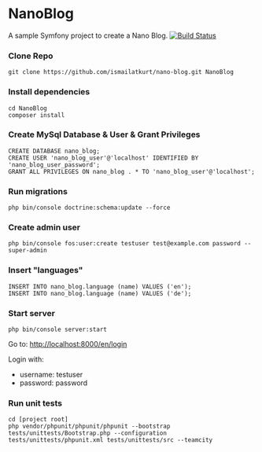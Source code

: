 NanoBlog
========

A sample Symfony project to create a Nano Blog. [![Build Status](https://travis-ci.org/ismailatkurt/test-nano-blog.svg?branch=master)](https://travis-ci.org/ismailatkurt/test-nano-blog)

### Clone Repo
```
git clone https://github.com/ismailatkurt/nano-blog.git NanoBlog
```

### Install dependencies
```
cd NanoBlog
composer install
```

### Create MySql Database & User & Grant Privileges

```
CREATE DATABASE nano_blog;
CREATE USER 'nano_blog_user'@'localhost' IDENTIFIED BY 'nano_blog_user_password';
GRANT ALL PRIVILEGES ON nano_blog . * TO 'nano_blog_user'@'localhost';
```

### Run migrations
```
php bin/console doctrine:schema:update --force
```

### Create admin user
```
php bin/console fos:user:create testuser test@example.com password --super-admin
```

### Insert "languages"
```
INSERT INTO nano_blog.language (name) VALUES ('en');
INSERT INTO nano_blog.language (name) VALUES ('de');
```

### Start server
```
php bin/console server:start
```

Go to: [http://localhost:8000/en/login](http://localhost:8000/en/login)

Login with:
 - username: testuser
 - password: password

### Run unit tests
```
cd [project root]
php vendor/phpunit/phpunit/phpunit --bootstrap tests/unittests/Bootstrap.php --configuration tests/unittests/phpunit.xml tests/unittests/src --teamcity
```



